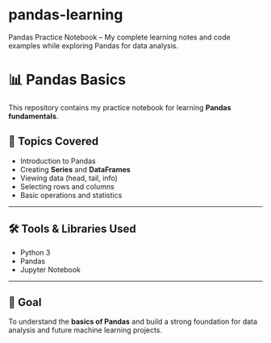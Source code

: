 # pandas-learning
Pandas Practice Notebook – My complete learning notes and code examples while exploring Pandas for data analysis.

# 📊 Pandas Basics

This repository contains my practice notebook for learning **Pandas fundamentals**.  

## 📖 Topics Covered
- Introduction to Pandas
- Creating **Series** and **DataFrames**
- Viewing data (head, tail, info)
- Selecting rows and columns
- Basic operations and statistics

---

## 🛠️ Tools & Libraries Used
- Python 3
- Pandas
- Jupyter Notebook

---

## 🎯 Goal
To understand the **basics of Pandas** and build a strong foundation for data analysis and future machine learning projects.




